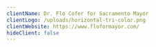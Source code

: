 ```yaml
---
clientName: Dr. Flo Cofer for Sacramento Mayor
clientLogo: /uploads/horizontal-tri-color.png
clientWebsite: https://www.floformayor.com/
hideClient: false
---
```

